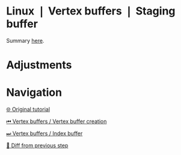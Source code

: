# Linux ❘ Vertex buffers ❘ Staging buffer

Summary [here](https://github.com/Pacheco95/khronos-vulkan-tutorial-cpp/tree/linux-summary).

# Adjustments

# Navigation

[🌐 Original tutorial](
https://docs.vulkan.org/tutorial/latest/04_Vertex_buffers/02_Staging_buffer.html)

[⏮ Vertex buffers / Vertex buffer creation](
https://github.com/Pacheco95/khronos-vulkan-tutorial-cpp/tree/linux/03-vertex-buffers/02-vertex-buffer-creation)

[⏭ Vertex buffers / Index buffer](
https://github.com/Pacheco95/khronos-vulkan-tutorial-cpp/tree/linux/03-vertex-buffers/04-index-buffer)

[🔄 Diff from previous step](
https://github.com/Pacheco95/khronos-vulkan-tutorial-cpp/compare/linux/03-vertex-buffers/02-vertex-buffer-creation...linux/03-vertex-buffers/03-staging-buffer)
